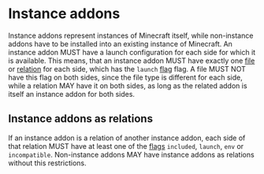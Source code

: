 # Instance addons

Instance addons represent instances of Minecraft itself, while non-instance addons 
have to be installed into an existing instance of Minecraft. An instance addon MUST have
a launch configuration for each side for which it is available. This means, that an instance
addon MUST have exactly one [file](../schema/file.md) or [relation](../schema/relation.md)
for each side, which has the `launch` [flag](flags.md) flag. A file MUST NOT have this flag 
on both sides, since the file type is different for each side, while a relation MAY have
it on both sides, as long as the related addon is itself an instance addon for both sides.

## Instance addons as relations

If an instance addon is a relation of another instance addon, each side of that
relation MUST have at least one of the [flags](flags.md) `included`, `launch`, `env`
or `incompatible`. Non-instance addons MAY have instance addons as relations without
this restrictions.